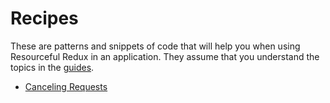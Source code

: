# Recipes

These are patterns and snippets of code that will help you when using
Resourceful Redux in an application. They assume that you understand the
topics in the [guides](/docs/guides/README.md).

* [Canceling Requests](/docs/recipes/canceling-requests.md)
